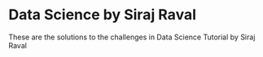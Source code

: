 # Data Science by Siraj Raval

These are the solutions to the challenges in Data Science Tutorial by Siraj Raval
